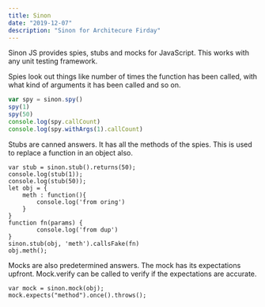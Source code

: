 ```yaml
---
title: Sinon
date: "2019-12-07"
description: "Sinon for Architecure Firday"
---
```


Sinon JS provides spies, stubs and mocks for JavaScript. This works with any unit testing framework.

Spies look out things like number of times the function has been called, with what kind of arguments it has been called and so on.

```javascript
var spy = sinon.spy()
spy(1)
spy(50)
console.log(spy.callCount)
console.log(spy.withArgs(1).callCount)
```

Stubs are canned answers. It has all the methods of the spies. This is used to replace a function in an object also.

```
var stub = sinon.stub().returns(50);
console.log(stub(1));
console.log(stub(50));
let obj = {
    meth : function(){
        console.log('from oring')
    }
}
function fn(params) {
        console.log('from dup')
}
sinon.stub(obj, 'meth').callsFake(fn)
obj.meth();

```
Mocks are also predetermined answers. The mock has its expectations upfront. Mock.verify can be called to verify if the expectations are accurate.

```
var mock = sinon.mock(obj);
mock.expects("method").once().throws();

```